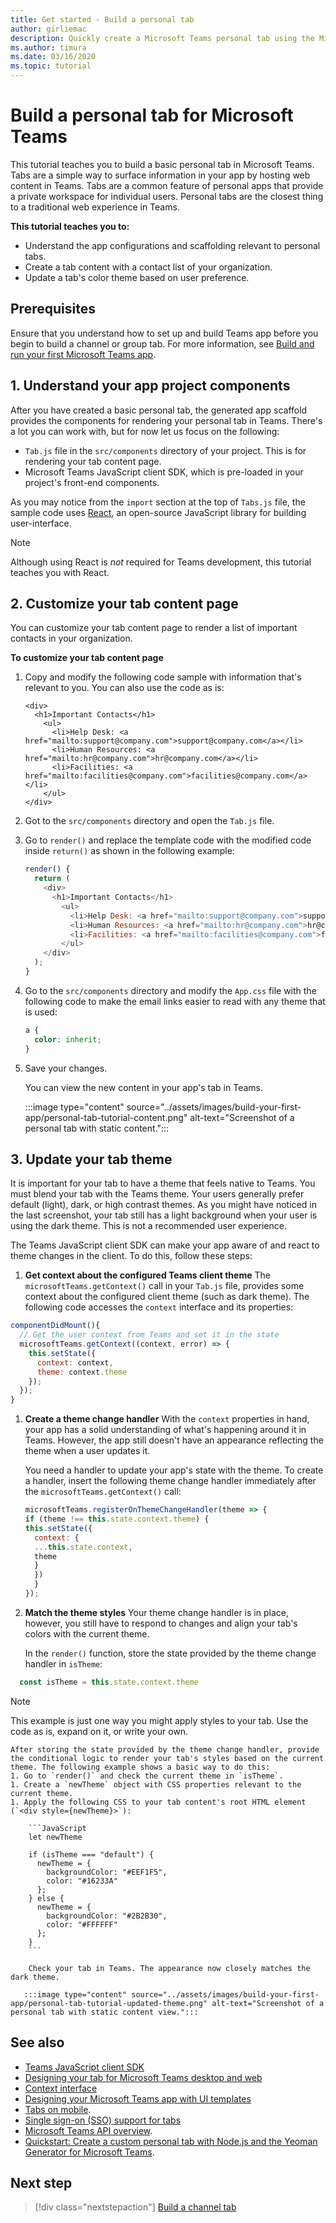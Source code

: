 ```yaml
---
title: Get started - Build a personal tab
author: girliemac
description: Quickly create a Microsoft Teams personal tab using the Microsoft Teams Toolkit.
ms.author: timura
ms.date: 03/16/2020
ms.topic: tutorial
---
```

# Build a personal tab for Microsoft Teams

This tutorial teaches you to build a basic personal tab in Microsoft Teams. Tabs are a simple way to surface information in your app by hosting web content in Teams. Tabs are a common feature of personal apps that provide a private workspace for individual users. Personal tabs are the closest thing to a traditional web experience in Teams. 

**This tutorial teaches you to:**

* Understand the app configurations and scaffolding relevant to personal tabs.
* Create a tab content with a contact list of your organization.
* Update a tab's color theme based on user preference.

## Prerequisites

Ensure that you understand how to set up and build Teams app before you begin to build a channel or group tab. For more information, see [Build and run your first Microsoft Teams app](../build-your-first-app/build-and-run.md).

## 1. Understand your app project components

After you have created a basic personal tab, the generated app scaffold provides the components for rendering your personal tab in Teams. There's a lot you can work with, but for now let us focus on the following: 

* `Tab.js` file in the `src/components` directory of your project. This is for rendering your tab content page.
* Microsoft Teams JavaScript client SDK, which is pre-loaded in your project's front-end components.

As you may notice from the `import` section at the top of `Tabs.js` file, the sample code uses [React](https://reactjs.org/), an open-source JavaScript library for building user-interface. 

> [!NOTE]
> Although using React is _not_ required for Teams development, this tutorial teaches you with React.

## 2. Customize your tab content page

You can customize your tab content page to render a list of important contacts in your organization. 

**To customize your tab content page**

1. Copy and modify the following code sample with information that's relevant to you. You can also use the code as is: 
    ```JSX
    <div>
      <h1>Important Contacts</h1>
        <ul>
          <li>Help Desk: <a href="mailto:support@company.com">support@company.com</a></li>
          <li>Human Resources: <a href="mailto:hr@company.com">hr@company.com</a></li>
          <li>Facilities: <a href="mailto:facilities@company.com">facilities@company.com</a></li>
        </ul>
    </div>
    ```
1. Got to the `src/components` directory and open the `Tab.js` file. 
1. Go to `render()` and replace the template code with the modified code inside `return()` as shown in the following example:
    ```JavaScript
    render() {
      return (
        <div>
          <h1>Important Contacts</h1>
            <ul>
              <li>Help Desk: <a href="mailto:support@company.com">support@company.com</a></li>
              <li>Human Resources: <a href="mailto:hr@company.com">hr@company.com</a></li>
              <li>Facilities: <a href="mailto:facilities@company.com">facilities@company.com</a></li>
            </ul>
        </div>
      );
    }
    ```
1. Go to the `src/components` directory and modify the `App.css` file with the following code to make the email links easier to read with any theme that is used:
    ```CSS
    a {
      color: inherit;
    }
    ```
1. Save your changes. 

   You can view the new content in your app's tab in Teams.

   :::image type="content" source="../assets/images/build-your-first-app/personal-tab-tutorial-content.png" alt-text="Screenshot of a personal tab with static content.":::

## 3. Update your tab theme

It is important for your tab to have a theme that feels native to Teams. You must blend your tab with the Teams theme. Your users generally prefer default (light), dark, or high contrast themes. As you might have noticed in the last screenshot, your tab still has a light background when your user is using the dark theme. This is not a recommended user experience.

The Teams JavaScript client SDK can make your app aware of and react to theme changes in the client. To do this, follow these steps:

1. **Get context about the configured Teams client theme**
  The `microsoftTeams.getContext()` call in your `Tab.js` file, provides some context about the configured client theme (such as dark theme). The following code accesses the `context` interface and its properties:

  ```JavaScript
  componentDidMount(){
    // Get the user context from Teams and set it in the state
    microsoftTeams.getContext((context, error) => {
      this.setState({
        context: context,
        theme: context.theme
      });
    });
  }
  ```
1. **Create a theme change handler**
   With the `context` properties in hand, your app has a solid understanding of what's happening around it in Teams. However, the app still doesn't have an appearance reflecting the theme when a user updates it.

   You need a handler to update your app's state with the theme. To create a handler, insert the following theme change handler immediately after the `microsoftTeams.getContext()` call:

    ```JavaScript
    microsoftTeams.registerOnThemeChangeHandler(theme => {
    if (theme !== this.state.context.theme) {
    this.setState({
      context: {
      ...this.state.context,
      theme
      }
      })   
      }
    });
      ```
1. **Match the theme styles**
   Your theme change handler is in place, however, you still have to respond to changes and align your tab's colors with the current theme.

   In the `render()` function, store the state provided by the theme change handler in `isTheme`:

  ```JavaScript
    const isTheme = this.state.context.theme
  ```
  > [!NOTE]
  > This example is just one way you might apply styles to your tab. Use the code as is, expand on it, or write your own.

    After storing the state provided by the theme change handler, provide the conditional logic to render your tab's styles based on the current theme. The following example shows a basic way to do this:
    1. Go to `render()` and check the current theme in `isTheme`.
    1. Create a `newTheme` object with CSS properties relevant to the current theme.
    1. Apply the following CSS to your tab content's root HTML element (`<div style={newTheme}>`):

        ```JavaScript
        let newTheme

        if (isTheme === "default") {
          newTheme = {
            backgroundColor: "#EEF1F5",
            color: "#16233A"
          };
        } else {
          newTheme = {
            backgroundColor: "#2B2B30",
            color: "#FFFFFF"
          };
        }
        ```

        Check your tab in Teams. The appearance now closely matches the dark theme.

       :::image type="content" source="../assets/images/build-your-first-app/personal-tab-tutorial-updated-theme.png" alt-text="Screenshot of a personal tab with static content view.":::

## See also

* [Teams JavaScript client SDK](https://docs.microsoft.com/javascript/api/@microsoft/teams-js/?view=msteams-client-js-latest&preserve-view=true)
* [Designing your tab for Microsoft Teams desktop and web](../tabs/design/tabs.md) 
* [Context interface](https://docs.microsoft.com/javascript/api/@microsoft/teams-js/context?view=msteams-client-js-latest&preserve-view=true)
* [Designing your Microsoft Teams app with UI templates](../concepts/design/design-teams-app-ui-templates.md) 
* [Tabs on mobile](../tabs/design/tabs-mobile.md).
* [Single sign-on (SSO) support for tabs](../tabs/how-to/authentication/auth-aad-sso.md)
* [Microsoft Teams API overview](https://docs.microsoft.com/graph/teams-concept-overview).
* [Quickstart: Create a custom personal tab with Node.js and the Yeoman Generator for Microsoft Teams](../tabs/quickstarts/create-personal-tab-node-yeoman.md).

## Next step

> [!div class="nextstepaction"]
> [Build a channel tab](../build-your-first-app/build-channel-tab.md)